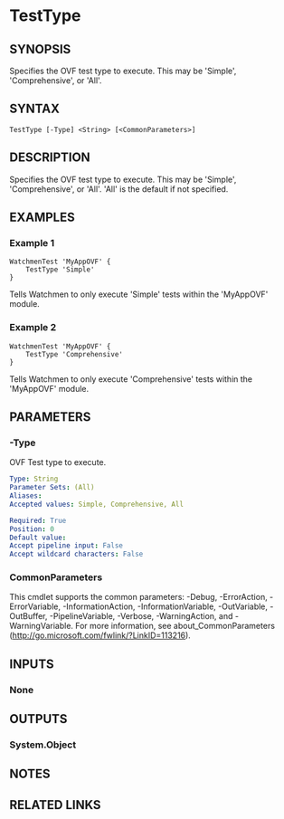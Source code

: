 ﻿---
external help file: Watchmen-help.xml
online version: https://github.com/devblackops/watchmen/blob/master/docs/functions/Help-TestType.md
schema: 2.0.0
---

# TestType
## SYNOPSIS
Specifies the OVF test type to execute. This may be 'Simple', 'Comprehensive', or 'All'.

## SYNTAX

```
TestType [-Type] <String> [<CommonParameters>]
```

## DESCRIPTION
Specifies the OVF test type to execute. This may be 'Simple', 'Comprehensive', or 'All'. 'All' is the default if not specified.

## EXAMPLES

### Example 1
```
WatchmenTest 'MyAppOVF' {
    TestType 'Simple'
}
```

Tells Watchmen to only execute 'Simple' tests within the 'MyAppOVF' module.

### Example 2
```
WatchmenTest 'MyAppOVF' {
    TestType 'Comprehensive'
}
```

Tells Watchmen to only execute 'Comprehensive' tests within the 'MyAppOVF' module.

## PARAMETERS

### -Type
OVF Test type to execute.

```yaml
Type: String
Parameter Sets: (All)
Aliases: 
Accepted values: Simple, Comprehensive, All

Required: True
Position: 0
Default value: 
Accept pipeline input: False
Accept wildcard characters: False
```

### CommonParameters
This cmdlet supports the common parameters: -Debug, -ErrorAction, -ErrorVariable, -InformationAction, -InformationVariable, -OutVariable, -OutBuffer, -PipelineVariable, -Verbose, -WarningAction, and -WarningVariable. For more information, see about_CommonParameters (http://go.microsoft.com/fwlink/?LinkID=113216).
## INPUTS

### None

## OUTPUTS

### System.Object

## NOTES

## RELATED LINKS

